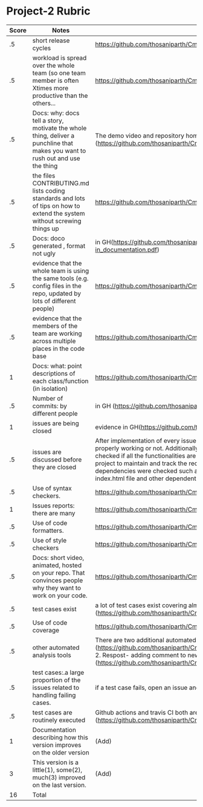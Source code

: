 # Project-2 Rubric

|Score|Notes| Evidence|
|-|-----|---------|
|.5| short release cycles| https://github.com/thosaniparth/CmyPlot/releases |
|.5| workload is spread over the whole team (so one team member is often Xtimes more productive than the others...| https://github.com/thosaniparth/CmyPlot/graphs/contributors |
|.5|Docs: why: docs tell a story, motivate the whole thing, deliver a punchline that makes you want to rush out and use the thing | The demo video and repository homepage (README) shows this (https://github.com/thosaniparth/CmyPlot/blob/main/README.md) |
|.5|the files CONTRIBUTING.md lists coding standards and lots of tips on how to extend the system without screwing things up  | https://github.com/thosaniparth/CmyPlot/blob/main/CONTRIBUTING.md |
|.5|Docs: doco generated , format not ugly  | in GH(https://github.com/thosaniparth/CmyPlot/blob/main/docs/Scraper_Service_linked-in_documentation.pdf) |
|.5|evidence that the whole team is using the same tools (e.g. config files in the repo, updated by lots of different people) | https://github.com/thosaniparth/CmyPlot/graphs/contributors |
|.5|evidence that the members of the team are working across multiple places in the code base | https://github.com/thosaniparth/CmyPlot/graphs/contributors |
|1|Docs: what: point descriptions of each class/function (in isolation)  | https://github.com/thosaniparth/CmyPlot/blob/main/docs |
|.5|Number of commits: by different people  | in GH (https://github.com/thosaniparth/CmyPlot/commits/main) |
|1|issues are being closed | evidence in GH(https://github.com/thosaniparth/CmyPlot/issues?q=is%3Aissue+is%3Aclosed) |
|.5|issues are discussed before they are closed | After implementation of every issues, there's been validation based on whether the issue is properly working or not. Additionally, all the dependencies based on that issue is discussed and checked if all the functionalities are working fine. For eg. 1. Login System was added to the project to maintain and track the record of every user. After, implmenting all the necessary dependencies were checked such as new attributes are added to the database tables, main index.html file and other dependent on that are updated, etc. |
|.5|Use of syntax checkers. | https://github.com/thosaniparth/CmyPlot/blob/main/.github/workflows/python-app.yml |
|1|Issues reports: there are many  | https://github.com/thosaniparth/CmyPlot/issues |
|.5|Use of code formatters. | https://github.com/thosaniparth/CmyPlot/blob/main/.github/workflows/python-app.yml |
|.5|Use of style checkers | https://github.com/thosaniparth/CmyPlot/blob/main/.github/workflows/python-app.yml |
|.5|Docs: short video, animated, hosted on your repo. That convinces people why they want to work on your code. | https://github.com/thosaniparth/CmyPlot/blob/main/README.md |
|.5|test cases exist  | a lot of test cases exist covering almost all the functionalities. (https://github.com/thosaniparth/CmyPlot/tree/main/tests) |
|.5|Use of code coverage  | https://github.com/thosaniparth/CmyPlot/blob/main/.github/workflows/code_cov.yml |
|.5|other automated analysis tools  | There are two additional automated analysis tools 1. Close as a feature (https://github.com/thosaniparth/CmyPlot/blob/main/.github/workflows/close_as_a_feature.yml) 2. Respost- adding comment to new issue events (https://github.com/thosaniparth/CmyPlot/blob/main/.github/workflows/Respost.yml) |
|.5|test cases:.a large proportion of the issues related to handling failing cases. | if a test case fails, open an issue and fix it, evidence( Add example) |
|.5|test cases are routinely executed | Github actions and travis CI both are conducting regular tests. (https://github.com/thosaniparth/CmyPlot/blob/main/.travis.yml) |
|1|Documentation describing how this version improves on the older version| (Add) |
|3|This version is a little(1), some(2), much(3) improved on the last version.| (Add) | 
|16| Total|
